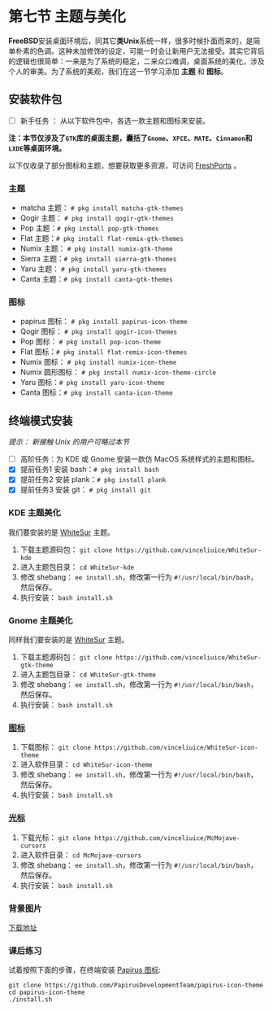 # 第七节 主题与美化

**FreeBSD**安装桌面环境后，同其它**类Unix**系统一样，很多时候扑面而来的，是简单朴素的色调。这种未加修饰的设定，可能一时会让新用户无法接受。其实它背后的逻辑也很简单：一来是为了系统的稳定，二来众口难调，桌面系统的美化，涉及个人的审美。为了系统的美观，我们在这一节学习添加 **主题** 和 **图标**。

## 安装软件包

* [ ] 新手任务 ： 从以下软件包中，各选一款主题和图标来安装。

**注：本节仅涉及了`GTK`库的桌面主题，囊括了`Gnome`、`XFCE`、`MATE`、`Cinnamon`和`LXDE`等桌面环境。**

以下仅收录了部分图标和主题，想要获取更多资源，可访问 [FreshPorts](https://www.freshports.org) 。

### 主题

* matcha 主题： `# pkg install matcha-gtk-themes`
* Qogir 主题： `# pkg install qogir-gtk-themes`
* Pop 主题：`# pkg install pop-gtk-themes`
* Flat 主题：`# pkg install flat-remix-gtk-themes`
* Numix 主题： `# pkg install numix-gtk-theme`
* Sierra 主题：`# pkg install sierra-gtk-themes`
* Yaru 主题： `# pkg install yaru-gtk-themes`
* Canta 主题：`# pkg install canta-gtk-themes`

### 图标

* papirus 图标： `# pkg install papirus-icon-theme`
* Qogir 图标： `# pkg install qogir-icon-themes`
* Pop 图标： `# pkg install pop-icon-theme`
* Flat 图标：`# pkg install flat-remix-icon-themes`
* Numix 图标： `# pkg install numix-icon-theme`
* Numix 圆形图标： `# pkg install numix-icon-theme-circle`
* Yaru 图标：`# pkg install yaru-icon-theme`
* Canta 图标：`# pkg install canta-icon-theme`

## 终端模式安装

_提示： 新接触 Unix 的用户可略过本节_

* [ ] 高阶任务：为 KDE 或 Gnome 安装一款仿 MacOS 系统样式的主题和图标。
* [x] 提前任务1 安装 bash：`# pkg install bash`
* [x] 提前任务2 安装 plank：`# pkg install plank`
* [x] 提前任务3 安装 git： `# pkg install git`

### KDE 主题美化

我们要安装的是 [WhiteSur](https://www.pling.com/p/1398840/) 主题。

1. 下载主题源码包： `git clone https://github.com/vinceliuice/WhiteSur-kde`
2. 进入主题包目录： `cd WhiteSur-kde`
3. 修改 shebang： `ee install.sh`，修改第一行为 `#!/usr/local/bin/bash`，然后保存。
4. 执行安装： `bash install.sh`

### Gnome 主题美化

同样我们要安装的是 [WhiteSur](https://www.pling.com/p/1403328/) 主题。

1. 下载主题源码包： `git clone https://github.com/vinceliuice/WhiteSur-gtk-theme`
2. 进入主题包目录： `cd WhiteSur-gtk-theme`
3. 修改 shebang： `ee install.sh`，修改第一行为 `#!/usr/local/bin/bash`，然后保存。
4. 执行安装： `bash install.sh`

### [图标](https://www.pling.com/p/1405756/)

1. 下载图标： `git clone https://github.com/vinceliuice/WhiteSur-icon-theme`
2. 进入软件目录： `cd WhiteSur-icon-theme`
3. 修改 shebang： `ee install.sh`，修改第一行为 `#!/usr/local/bin/bash`，然后保存。
4. 执行安装： `bash install.sh`

### [光标](https://www.pling.com/p/1355701/)

1. 下载光标： `git clone https://github.com/vinceliuice/McMojave-cursors`
2. 进入软件目录： `cd McMojave-cursors`
3. 修改 shebang： `ee install.sh`，修改第一行为 `#!/usr/local/bin/bash`，然后保存。
4. 执行安装： `bash install.sh`

### 背景图片

[下载地址](https://github.com/vinceliuice/WhiteSur-kde/tree/master/wallpaper)

### 课后练习

试着按照下面的步骤，在终端安装 [Papirus 图标](https://www.gnome-look.org/p/1166289/):

```
git clone https://github.com/PapirusDevelopmentTeam/papirus-icon-theme
cd papirus-icon-theme
./install.sh
```
